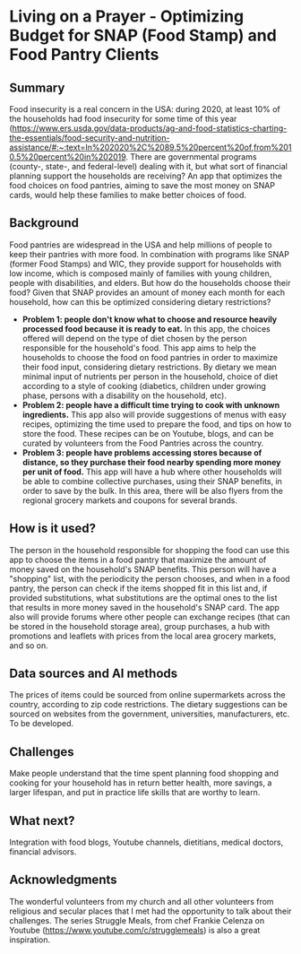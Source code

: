 <!-- This is the markdown template for the final project of the Building AI course, 
created by Reaktor Innovations and University of Helsinki. 
Copy the template, paste it to your GitHub README and edit! -->

# Living on a Prayer - Optimizing Budget for SNAP (Food Stamp) and Food Pantry Clients

## Summary

Food insecurity is a real concern in the USA: during 2020, at least 10% of the households had food insecurity for some time of this year (https://www.ers.usda.gov/data-products/ag-and-food-statistics-charting-the-essentials/food-security-and-nutrition-assistance/#:~:text=In%202020%2C%2089.5%20percent%20of,from%2010.5%20percent%20in%202019. There are governmental programs (county-, state-, and federal-level) dealing with it, but what sort of financial planning support the households are receiving? An app that optimizes the food choices on food pantries, aiming to save the most money on SNAP cards, would help these families to make better choices of food.


## Background

Food pantries are widespread in the USA and help millions of people to keep their pantries with more food. In combination with programs like SNAP (former Food Stamps) and WIC, they provide support for households with low income, which is composed mainly of families with young children, people with disabilities, and elders.
But how do the households choose their food? Given that SNAP provides an amount of money each month for each household, how can this be optimized considering dietary restrictions?
* **Problem 1: people don't know what to choose and resource heavily processed food because it is ready to eat.**
In this app, the choices offered will depend on the type of diet chosen by the person responsible for the household's food. This app aims to help the households to choose the food on food pantries in order to maximize their food input, considering dietary restrictions. By dietary we mean minimal input of nutrients per person in the household, choice of diet according to a style of cooking (diabetics, children under growing phase, persons with a disability on the household, etc).
* **Problem 2: people have a difficult time trying to cook with unknown ingredients.**
This app also will provide suggestions of menus with easy recipes, optimizing the time used to prepare the food, and tips on how to store the food. These recipes can be on Youtube, blogs, and can be curated by volunteers from the Food Pantries across the country.
* **Problem 3: people have problems accessing stores because of distance, so they purchase their food nearby spending more money per unit of food.**
This app will have a hub where other households will be able to combine collective purchases, using their SNAP benefits, in order to save by the bulk. In this area, there will be also flyers from the regional grocery markets and coupons for several brands.


## How is it used?

The person in the household responsible for shopping the food can use this app to choose the items in a food pantry that maximize the amount of money saved on the household's SNAP benefits. This person will have a "shopping" list, with the periodicity the person chooses, and when in a food pantry, the person can check if the items shopped fit in this list and, if provided substitutions, what substitutions are the optimal ones to the list that results in more money saved in the household's SNAP card.
The app also will provide forums where other people can exchange recipes (that can be stored in the household storage area), group purchases, a hub with promotions and leaflets with prices from the local area grocery markets, and so on.


## Data sources and AI methods

The prices of items could be sourced from online supermarkets across the country, according to zip code restrictions.
The dietary suggestions can be sourced on websites from the government, universities, manufacturers, etc.
To be developed.

## Challenges

Make people understand that the time spent planning food shopping and cooking for your household has in return better health, more savings, a larger lifespan, and put in practice life skills that are worthy to learn.

## What next?

Integration with food blogs, Youtube channels, dietitians, medical doctors, financial advisors. 


## Acknowledgments

The wonderful volunteers from my church and all other volunteers from religious and secular places that I met had the opportunity to talk about their challenges.
The series Struggle Meals, from chef Frankie Celenza on Youtube (https://www.youtube.com/c/strugglemeals) is also a great inspiration.
